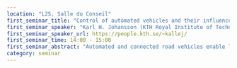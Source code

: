 ```yaml
---
location: "L2S, Salle du Conseil"
first_seminar_title: "Control of automated vehicles and their influence on traffic"
first_seminar_speaker: "Karl H. Johansson (KTH Royal Institute of Technology, Sweden)"
first_seminar_speaker_url: https://people.kth.se/~kallej/
first_seminar_time: 14:00 - 15:00
first_seminar_abstract: "Automated and connected road vehicles enable large-scale control and optimisation of the transport system with the potential to radically improve fuel efficiency, decrease the environmental footprint, and enhance safety. In this talk we will focus on automated heavy-duty vehicle platooning, which is currently being implemented and evaluated by several truck manufacturers world-wide. We will discuss how to deploy feedback control of individual platoons utilising the cellular communication infrastructure and how such controlled platoons can be used improve overall traffic conditions. It will be argued that the average total variation of traffic density can be reduced and thereby creating incentives for platooning beyond fuel savings and driver support. Extensive experiments done on European highways will illustrate system performance and safety requirements. The presentation will be based on joint work with collaborators at KTH and at the truck manufacturers Scania and Volvo."
category: seminar
---
```

